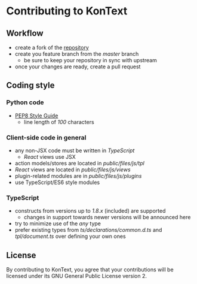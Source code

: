 Contributing to KonText
=======================

Workflow
--------

* create a fork of the [repository](https://github.com/czcorpus/kontext)
* create you feature branch from the *master* branch
  * be sure to keep your repository in sync with upstream
* once your changes are ready, create a pull request

Coding style
------------

### Python code

* [PEP8 Style Guide](https://www.python.org/dev/peps/pep-0008/)
  * line length of *100* characters


### Client-side code in general

* any non-JSX code must be written in *TypeScript*
  * *React* views use JSX
* action models/stores are located in *public/files/js/tpl*
* *React* views are located in *public/files/js/views*
* plugin-related modules are in *public/files/js/plugins*
* use TypeScript/ES6 style modules


### TypeScript

* constructs from versions up to *1.8.x* (included) are supported
  * changes in support towards newer versions will be announced here
* try to minimize use of the *any* type
* prefer existing types from *ts/declarations/common.d.ts* and *tpl/document.ts* over defining 
  your own ones


License
-------

By contributing to KonText, you agree that your contributions will be licensed under its 
GNU General Public License version 2.